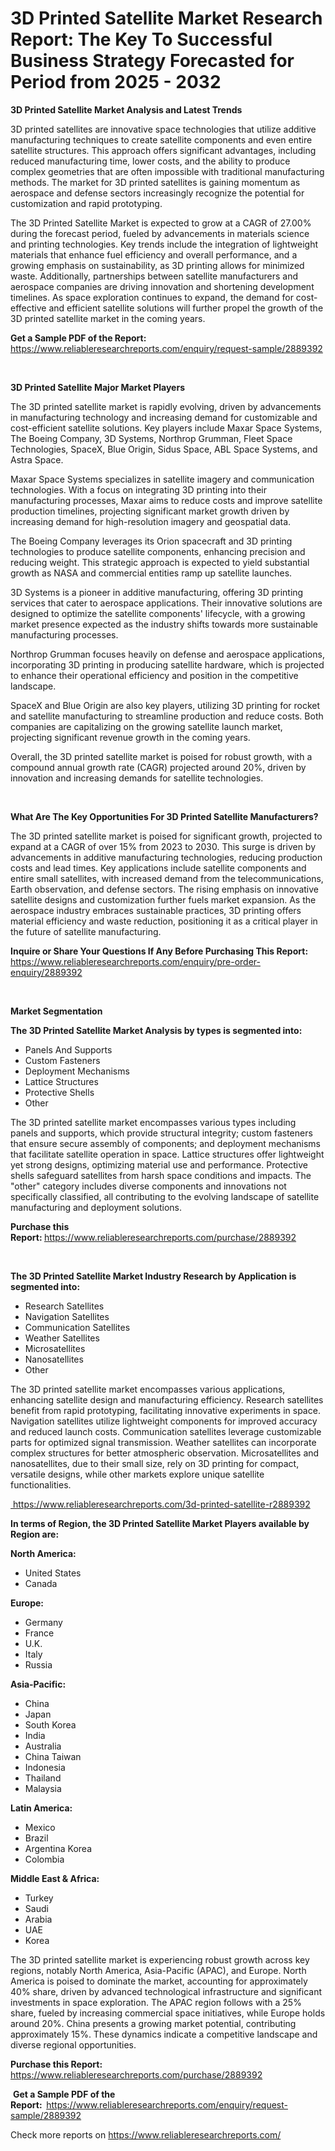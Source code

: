 <p><h1>3D Printed Satellite Market Research Report: The Key To Successful Business Strategy Forecasted for Period from 2025 - 2032</h1></p><p><strong>3D Printed Satellite Market Analysis and Latest Trends</strong></p>
<p><p>3D printed satellites are innovative space technologies that utilize additive manufacturing techniques to create satellite components and even entire satellite structures. This approach offers significant advantages, including reduced manufacturing time, lower costs, and the ability to produce complex geometries that are often impossible with traditional manufacturing methods. The market for 3D printed satellites is gaining momentum as aerospace and defense sectors increasingly recognize the potential for customization and rapid prototyping.</p><p>The 3D Printed Satellite Market is expected to grow at a CAGR of 27.00% during the forecast period, fueled by advancements in materials science and printing technologies. Key trends include the integration of lightweight materials that enhance fuel efficiency and overall performance, and a growing emphasis on sustainability, as 3D printing allows for minimized waste. Additionally, partnerships between satellite manufacturers and aerospace companies are driving innovation and shortening development timelines. As space exploration continues to expand, the demand for cost-effective and efficient satellite solutions will further propel the growth of the 3D printed satellite market in the coming years.</p></p>
<p><strong>Get a Sample PDF of the Report:&nbsp;</strong> <a href="https://www.reliableresearchreports.com/enquiry/request-sample/2889392?utm_campaign=2957&utm_medium=2&utm_source=Github&utm_content=ia&utm_term=14032025&utm_id=3d-printed-satellite">https://www.reliableresearchreports.com/enquiry/request-sample/2889392</a></p>
<p>&nbsp;</p>
<p><strong>3D Printed Satellite Major Market Players</strong></p>
<p><p>The 3D printed satellite market is rapidly evolving, driven by advancements in manufacturing technology and increasing demand for customizable and cost-efficient satellite solutions. Key players include Maxar Space Systems, The Boeing Company, 3D Systems, Northrop Grumman, Fleet Space Technologies, SpaceX, Blue Origin, Sidus Space, ABL Space Systems, and Astra Space.</p><p>Maxar Space Systems specializes in satellite imagery and communication technologies. With a focus on integrating 3D printing into their manufacturing processes, Maxar aims to reduce costs and improve satellite production timelines, projecting significant market growth driven by increasing demand for high-resolution imagery and geospatial data.</p><p>The Boeing Company leverages its Orion spacecraft and 3D printing technologies to produce satellite components, enhancing precision and reducing weight. This strategic approach is expected to yield substantial growth as NASA and commercial entities ramp up satellite launches.</p><p>3D Systems is a pioneer in additive manufacturing, offering 3D printing services that cater to aerospace applications. Their innovative solutions are designed to optimize the satellite components' lifecycle, with a growing market presence expected as the industry shifts towards more sustainable manufacturing processes.</p><p>Northrop Grumman focuses heavily on defense and aerospace applications, incorporating 3D printing in producing satellite hardware, which is projected to enhance their operational efficiency and position in the competitive landscape.</p><p>SpaceX and Blue Origin are also key players, utilizing 3D printing for rocket and satellite manufacturing to streamline production and reduce costs. Both companies are capitalizing on the growing satellite launch market, projecting significant revenue growth in the coming years.</p><p>Overall, the 3D printed satellite market is poised for robust growth, with a compound annual growth rate (CAGR) projected around 20%, driven by innovation and increasing demands for satellite technologies.</p></p>
<p>&nbsp;</p>
<p><strong>What Are The Key Opportunities For 3D Printed Satellite Manufacturers?</strong></p>
<p><p>The 3D printed satellite market is poised for significant growth, projected to expand at a CAGR of over 15% from 2023 to 2030. This surge is driven by advancements in additive manufacturing technologies, reducing production costs and lead times. Key applications include satellite components and entire small satellites, with increased demand from the telecommunications, Earth observation, and defense sectors. The rising emphasis on innovative satellite designs and customization further fuels market expansion. As the aerospace industry embraces sustainable practices, 3D printing offers material efficiency and waste reduction, positioning it as a critical player in the future of satellite manufacturing.</p></p>
<p><strong>Inquire or Share Your Questions If Any Before Purchasing This Report:</strong> <a href="https://www.reliableresearchreports.com/enquiry/pre-order-enquiry/2889392?utm_campaign=2957&utm_medium=2&utm_source=Github&utm_content=ia&utm_term=14032025&utm_id=3d-printed-satellite">https://www.reliableresearchreports.com/enquiry/pre-order-enquiry/2889392</a></p>
<p>&nbsp;</p>
<p><strong>Market Segmentation</strong></p>
<p><strong>The 3D Printed Satellite Market Analysis by types is segmented into:</strong></p>
<p><ul><li>Panels And Supports</li><li>Custom Fasteners</li><li>Deployment Mechanisms</li><li>Lattice Structures</li><li>Protective Shells</li><li>Other</li></ul></p>
<p><p>The 3D printed satellite market encompasses various types including panels and supports, which provide structural integrity; custom fasteners that ensure secure assembly of components; and deployment mechanisms that facilitate satellite operation in space. Lattice structures offer lightweight yet strong designs, optimizing material use and performance. Protective shells safeguard satellites from harsh space conditions and impacts. The "other" category includes diverse components and innovations not specifically classified, all contributing to the evolving landscape of satellite manufacturing and deployment solutions.</p></p>
<p><strong>Purchase this Report:&nbsp;</strong><a href="https://www.reliableresearchreports.com/purchase/2889392?utm_campaign=2957&utm_medium=2&utm_source=Github&utm_content=ia&utm_term=14032025&utm_id=3d-printed-satellite">https://www.reliableresearchreports.com/purchase/2889392</a></p>
<p>&nbsp;</p>
<p><strong>The 3D Printed Satellite Market Industry Research by Application is segmented into:</strong></p>
<p><ul><li>Research Satellites</li><li>Navigation Satellites</li><li>Communication Satellites</li><li>Weather Satellites</li><li>Microsatellites</li><li>Nanosatellites</li><li>Other</li></ul></p>
<p><p>The 3D printed satellite market encompasses various applications, enhancing satellite design and manufacturing efficiency. Research satellites benefit from rapid prototyping, facilitating innovative experiments in space. Navigation satellites utilize lightweight components for improved accuracy and reduced launch costs. Communication satellites leverage customizable parts for optimized signal transmission. Weather satellites can incorporate complex structures for better atmospheric observation. Microsatellites and nanosatellites, due to their small size, rely on 3D printing for compact, versatile designs, while other markets explore unique satellite functionalities.</p></p>
<p><a href="https://www.reliableresearchreports.com/3d-printed-satellite-r2889392?utm_campaign=2957&utm_medium=2&utm_source=Github&utm_content=ia&utm_term=14032025&utm_id=3d-printed-satellite">&nbsp;https://www.reliableresearchreports.com/3d-printed-satellite-r2889392</a></p>
<p><strong>In terms of Region, the 3D Printed Satellite Market Players available by Region are:</strong></p>
<p>
    <p> <strong> North America: </strong>
        <ul>
            <li>United States</li>
            <li>Canada</li>
        </ul>
        </p> 
    <p> <strong> Europe: </strong>
        <ul>
            <li>Germany</li>
            <li>France</li>
            <li>U.K.</li>
            <li>Italy</li>
            <li>Russia</li>
        </ul>
        </p> 
    <p> <strong> Asia-Pacific: </strong>
        <ul>
            <li>China</li>
            <li>Japan</li>
            <li>South Korea</li>
            <li>India</li>
            <li>Australia</li>
            <li>China Taiwan</li>
            <li>Indonesia</li>
            <li>Thailand</li>
            <li>Malaysia</li>
        </ul>
        </p> 
    <p> <strong> Latin America: </strong>
        <ul>
            <li>Mexico</li>
            <li>Brazil</li>
            <li>Argentina Korea</li>
            <li>Colombia</li>
        </ul>
        </p> 
    <p> <strong> Middle East & Africa: </strong>
        <ul>
            <li>Turkey</li>
            <li>Saudi</li>
            <li>Arabia</li>
            <li>UAE</li>
            <li>Korea</li>
        </ul>
    </p>
    </p>
<p><p>The 3D printed satellite market is experiencing robust growth across key regions, notably North America, Asia-Pacific (APAC), and Europe. North America is poised to dominate the market, accounting for approximately 40% share, driven by advanced technological infrastructure and significant investments in space exploration. The APAC region follows with a 25% share, fueled by increasing commercial space initiatives, while Europe holds around 20%. China presents a growing market potential, contributing approximately 15%. These dynamics indicate a competitive landscape and diverse regional opportunities.</p></p>
<p><strong>Purchase this Report: </strong><a href="https://www.reliableresearchreports.com/purchase/2889392?utm_campaign=2957&utm_medium=2&utm_source=Github&utm_content=ia&utm_term=14032025&utm_id=3d-printed-satellite">https://www.reliableresearchreports.com/purchase/2889392</a></p>
<p>&nbsp;<strong>Get a Sample PDF of the Report:&nbsp;&nbsp;</strong><a href="https://www.reliableresearchreports.com/enquiry/request-sample/2889392?utm_campaign=2957&utm_medium=2&utm_source=Github&utm_content=ia&utm_term=14032025&utm_id=3d-printed-satellite">https://www.reliableresearchreports.com/enquiry/request-sample/2889392</a></p>
<p><strong></strong></p>
<p>Check more reports on <a href="https://www.reliableresearchreports.com/?utm_campaign=2957&utm_medium=2&utm_source=Github&utm_content=ia&utm_term=14032025&utm_id=3d-printed-satellite">https://www.reliableresearchreports.com/</a></p>